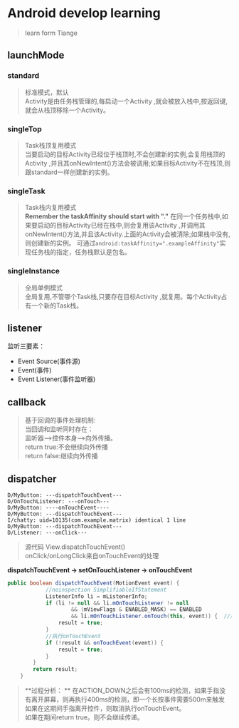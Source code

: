 # Android develop learning
> learn form Tiange
## launchMode
### standard
> 标准模式，默认  
Activity是由任务栈管理的,每启动一个Activity ,就会被放入栈中,按返回键,就会从栈顶移除一个Activity。

### singleTop
> Task栈顶复用模式  
当要启动的目标Activity已经位于栈顶时,不会创建新的实例,会复用栈顶的Activity ,并且其onNewIntent()方法会被调用;如果目标Activity不在栈顶,则跟standard一样创建新的实例。

### singleTask
> Task栈内复用模式  
<b>Remember the taskAffinity should start with "."</b>
在同一个任务栈中,如果要启动的目标Activity已经在栈中,则会复用该Activity ,并调用其onNewIntent()方法,并且该Activity.上面的Activity会被清除;如果栈中没有,则创建新的实例。
可通过`android:taskAffinity=".exampleAffinity"`实现任务栈的指定，任务栈默认是包名。

### singleInstance
> 全局单例模式  
全局复用,不管哪个Task栈,只要存在目标Activity ,就复用。每个Activity占有一个新的Task栈。

## listener
监听三要素：
- Event Source(事件源)
- Event(事件)
- Event Listener(事件监听器)

## callback
> 基于回调的事件处理机制:  
> 当回调和监听同时存在：  
> 监听器-->控件本身-->向外传播。   
> return true:不会继续向外传播  
> return false:继续向外传播

## dispatcher
``` 
D/MyButton: ---dispatchTouchEvent---
D/OnTouchListener: ---onTouch---
D/MyButton: ----onTouchEvent----
D/MyButton: ---dispatchTouchEvent---
I/chatty: uid=10135(com.example.matrix) identical 1 line
D/MyButton: ---dispatchTouchEvent---
D/Listener: ---onClick---  
```
> 源代码  View.dispatchTouchEvent()  
> onClick/onLongClick来自onTouchEvent的处理  

**dispatchTouchEvent -> setOnTouchListener -> onTouchEvent**  
```java
public boolean dispatchTouchEvent(MotionEvent event) {
            //noinspection SimplifiableIfStatement
            ListenerInfo li = mListenerInfo;
            if (li != null && li.mOnTouchListener != null
                    && (mViewFlags & ENABLED_MASK) == ENABLED
                    && li.mOnTouchListener.onTouch(this, event)) {  //如果自己定义的OnTouchListener为true,那么返回true
                result = true;
            }
            //执行onTouchEvent
            if (!result && onTouchEvent(event)) {
                result = true;
            }
        }
        return result;
    }
```
> **过程分析： **
> 在ACTION_DOWN之后会有100ms的检测，如果手指没有离开屏幕，则再执行400ms的检测，即一个长按事件需要500m来触发  
> 如果在这期间手指离开控件，则取消执行onTouchEvent。  
> 如果在期间return true。则不会继续传递。